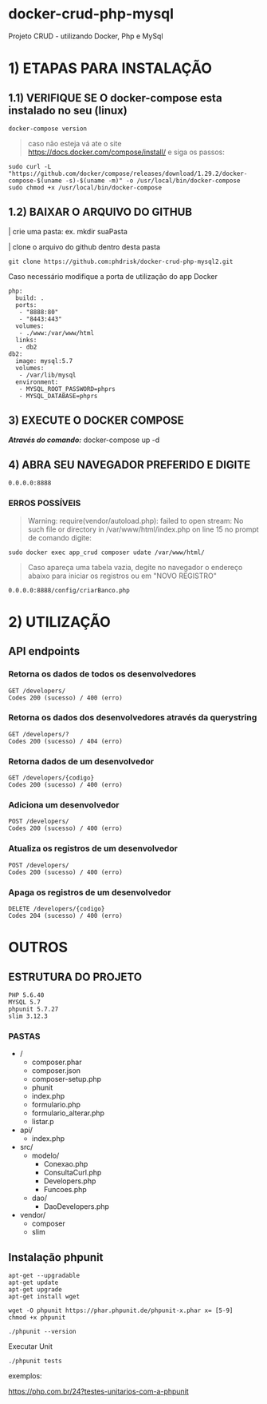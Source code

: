 # docker-crud-php-mysql
Projeto CRUD - utilizando Docker, Php e MySql

# 1) ETAPAS PARA INSTALAÇÃO
## 1.1) VERIFIQUE SE O docker-compose esta instalado no seu (linux)
```
docker-compose version 
```
> caso não esteja vá ate o site https://docs.docker.com/compose/install/ e siga os passos:
```
sudo curl -L "https://github.com/docker/compose/releases/download/1.29.2/docker-compose-$(uname -s)-$(uname -m)" -o /usr/local/bin/docker-compose
sudo chmod +x /usr/local/bin/docker-compose

```
## 1.2) BAIXAR O ARQUIVO DO GITHUB
| crie uma pasta: ex. mkdir suaPasta

| clone o arquivo do github dentro desta pasta

```
git clone https://github.com:phdrisk/docker-crud-php-mysql2.git
```

Caso necessário modifique a porta de utilização do app Docker

```
php:
  build: .
  ports:
   - "8888:80"
   - "8443:443"
  volumes:
   - ./www:/var/www/html
  links:
   - db2
db2:
  image: mysql:5.7
  volumes:
   - /var/lib/mysql
  environment:
   - MYSQL_ROOT_PASSWORD=phprs
   - MYSQL_DATABASE=phprs
```
## 3) EXECUTE O DOCKER COMPOSE
***Através do comando:*** docker-compose up -d

## 4) ABRA SEU NAVEGADOR PREFERIDO E DIGITE
```
0.0.0.0:8888
```
### ERROS POSSÍVEIS

> Warning: require(vendor/autoload.php): failed to open stream: No such file or directory in /var/www/html/index.php on line 15
no prompt de comando digite:
```
sudo docker exec app_crud composer udate /var/www/html/
```
> Caso apareça uma tabela vazia, degite no navegador o endereço abaixo para iniciar os registros ou em "NOVO REGISTRO"
```
0.0.0.0:8888/config/criarBanco.php
```
# 2) UTILIZAÇÃO
## API endpoints
### Retorna os dados de todos os desenvolvedores
```
GET /developers/
Codes 200 (sucesso) / 400 (erro)
```
### Retorna os dados dos desenvolvedores através da querystring
```
GET /developers/?
Codes 200 (sucesso) / 404 (erro)
```
### Retorna dados de um desenvolvedor
```
GET /developers/{codigo}
Codes 200 (sucesso) / 400 (erro)
```
### Adiciona um desenvolvedor
```
POST /developers/
Codes 200 (sucesso) / 400 (erro)
```
### Atualiza os registros de um desenvolvedor
```
POST /developers/
Codes 200 (sucesso) / 400 (erro)
```
### Apaga os registros de um desenvolvedor
```
DELETE /developers/{codigo}
Codes 204 (sucesso) / 400 (erro)
```

# OUTROS
## ESTRUTURA DO PROJETO
```
PHP 5.6.40
MYSQL 5.7
phpunit 5.7.27
slim 3.12.3
```


### PASTAS
- /
  - composer.phar
  - composer.json
  - composer-setup.php
  - phunit
  - index.php
  - formulario.php
  - formulario_alterar.php
  - listar.p
- api/
  - index.php   
- src/
  - modelo/
    -   Conexao.php
    -   ConsultaCurl.php
    -   Developers.php
    -   Funcoes.php
  - dao/
    -   DaoDevelopers.php
- vendor/
  - composer
  - slim  



## Instalação phpunit
```
apt-get --upgradable
apt-get update
apt-get upgrade
apt-get install wget

wget -O phpunit https://phar.phpunit.de/phpunit-x.phar x= [5-9]
chmod +x phpunit

./phpunit --version

```
Executar Unit

```
./phpunit tests

```
exemplos:

https://php.com.br/24?testes-unitarios-com-a-phpunit


